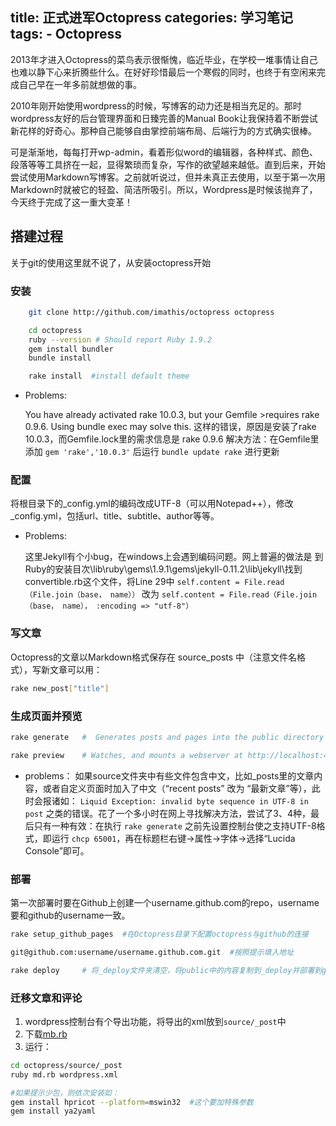 title: 正式进军Octopress
categories: 学习笔记
tags: 
	- Octopress
---

2013年才进入Octopress的菜鸟表示很惭愧，临近毕业，在学校一堆事情让自己也难以静下心来折腾些什么。在好好珍惜最后一个寒假的同时，也终于有空闲来完成自己早在一年多前就想做的事。

2010年刚开始使用wordpress的时候，写博客的动力还是相当充足的。那时wordpress友好的后台管理界面和日臻完善的Manual Book让我保持着不断尝试新花样的好奇心。那种自己能够自由掌控前端布局、后端行为的方式确实很棒。

可是渐渐地，每每打开wp-admin，看着形似word的编辑器，各种样式、颜色、段落等等工具挤在一起，显得繁琐而复杂，写作的欲望越来越低。直到后来，开始尝试使用Markdown写博客。之前就听说过，但并未真正去使用，以至于第一次用Markdown时就被它的轻盈、简洁所吸引。所以，Wordpress是时候该抛弃了，今天终于完成了这一重大变革！

<!--more-->

## 搭建过程

关于git的使用这里就不说了，从安装octopress开始

### 安装

``` sh Install octopress
	git clone http://github.com/imathis/octopress octopress

	cd octopress
	ruby --version # Should report Ruby 1.9.2
	gem install bundler
	bundle install 

    rake install  #install default theme
```


- Problems:	

 	You have already activated rake 10.0.3, but your Gemfile >requires rake 0.9.6. Using bundle exec may solve this.
 	这样的错误，原因是安装了rake 10.0.3，而Gemfile.lock里的需求信息是 rake 0.9.6
 	解决方法：在Gemfile里添加 ` gem 'rake','10.0.3' ` 后运行 `bundle update rake` 进行更新


### 配置

将根目录下的_config.yml的编码改成UTF-8（可以用Notepad++），修改_config.yml，包括url、title、subtitle、author等等。

- Problems:

	这里Jekyll有个小bug，在windows上会遇到编码问题。网上普遍的做法是
到Ruby的安装目次\lib\ruby\gems\1.9.1\gems\jekyll-0.11.2\lib\jekyll\找到convertible.rb这个文件，将Line 29中
`self.content = File.read（File.join（base， name））` 改为
`self.content = File.read（File.join（base， name）， :encoding => "utf-8"）`

### 写文章
Octopress的文章以Markdown格式保存在 source\_posts 中（注意文件名格式），写新文章可以用：

```sh
rake new_post["title"]
```

### 生成页面并预览

```sh	
rake generate	#  Generates posts and pages into the public directory

rake preview	# Watches, and mounts a webserver at http://localhost:4000
```

- problems：	
	如果source文件夹中有些文件包含中文，比如_posts里的文章内容，或者自定义页面时加入了中文（“recent posts” 改为 “最新文章”等），此时会报诸如： `Liquid Exception: invalid byte sequence in UTF-8 in post` 之类的错误。花了一个多小时在网上寻找解决方法，尝试了3、4种，最后只有一种有效：在执行 `rake generate` 之前先设置控制台使之支持UTF-8格式，即运行 `chcp 65001`，再在标题栏右键->属性->字体->选择“Lucida Console”即可。

### 部署
第一次部署时要在Github上创建一个username.github.com的repo，username要和github的username一致。

```sh
rake setup_github_pages  #在Octopress目录下配置octopress与github的连接

git@github.com:username/username.github.com.git  #按照提示填入地址

rake deploy		# 将_deploy文件夹清空，将public中的内容复制到_deploy并部署到github
```

### 迁移文章和评论

1. wordpress控制台有个导出功能，将导出的xml放到`source/_post`中
2. 下载[mb.rb](https://github.com/odinyu/odinyu.github.com/blob/source/md.rb)
3. 运行：

```sh 导出wordpress文章 http://hopes4.me/blog/migrate-from-wordpress-to-octopress/ 引用
cd octopress/source/_post
ruby md.rb wordpress.xml

#如果提示少包，则依次安装如：
gem install hpricot --platform=mswin32	#这个要加特殊参数
gem install ya2yaml
```

